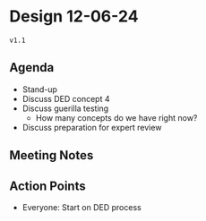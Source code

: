 # Design 12-06-24

`v1.1`

## Agenda

- Stand-up
- Discuss DED concept 4
- Discuss guerilla testing
  - How many concepts do we have right now?
- Discuss preparation for expert review

## Meeting Notes

## Action Points

- Everyone: Start on DED process
